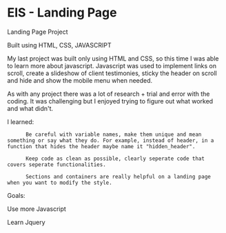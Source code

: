 # EIS - Landing Page

Landing Page Project

Built using HTML, CSS, JAVASCRIPT

My last project was built only using HTML and CSS, so this time I was able to learn more about javascript.
Javascript was used to implement links on scroll, create a slideshow of client testimonies, sticky the header on scroll and hide and show the mobile menu when needed.

As with any project there was a lot of research + trial and error with the coding. It was challenging but I enjoyed trying to figure out what worked and what didn't.

I learned:

          Be careful with variable names, make them unique and mean something or say what they do. For example, instead of header, in a function that hides the header maybe name it "hidden_header".

          Keep code as clean as possible, clearly seperate code that covers seperate functionalities.

          Sections and containers are really helpful on a landing page when you want to modify the style.

Goals:

Use more Javascript

Learn Jquery
